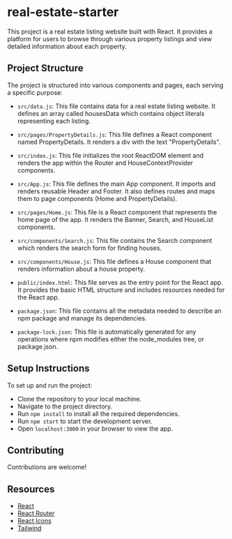 # real-estate-starter
This project is a real estate listing website built with React. It provides a platform for users to browse through various property listings and view detailed information about each property.

## Project Structure
The project is structured into various components and pages, each serving a specific purpose:

- `src/data.js`: This file contains data for a real estate listing website. It defines an array called housesData which contains object literals representing each listing.

- `src/pages/PropertyDetails.js`: This file defines a React component named PropertyDetails. It renders a div with the text "PropertyDetails".

- `src/index.js`: This file initializes the root ReactDOM element and renders the app within the Router and HouseContextProvider components.

- `src/App.js`: This file defines the main App component. It imports and renders reusable Header and Footer. It also defines routes and maps them to page components (Home and PropertyDetails).

- `src/pages/Home.js`: This file is a React component that represents the home page of the app. It renders the Banner, Search, and HouseList components.

- `src/components/Search.js`: This file contains the Search component which renders the search form for finding houses.

- `src/components/House.js`: This file defines a House component that renders information about a house property.

- `public/index.html`: This file serves as the entry point for the React app. It provides the basic HTML structure and includes resources needed for the React app.

- `package.json`: This file contains all the metadata needed to describe an npm package and manage its dependencies.

- `package-lock.json`: This file is automatically generated for any operations where npm modifies either the node_modules tree, or package.json.

## Setup Instructions
To set up and run the project:

- Clone the repository to your local machine.
- Navigate to the project directory.
- Run `npm install` to install all the required dependencies.
- Run `npm start` to start the development server.
- Open `localhost:3000` in your browser to view the app.

## Contributing
Contributions are welcome! 

## Resources
- [React](https://react.dev)
- [React Router](https://reactrouter.com/en/main)
- [React Icons](https://react-icons.github.io/react-icons/)
- [Tailwind](https://tailwindcss.com)